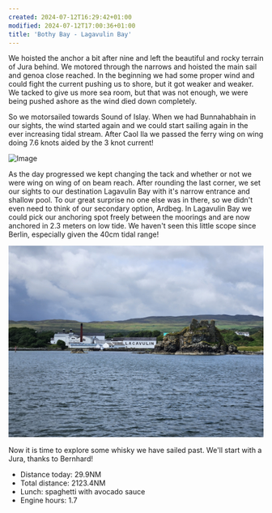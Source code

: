 ```yaml
---
created: 2024-07-12T16:29:42+01:00
modified: 2024-07-12T17:00:36+01:00
title: 'Bothy Bay - Lagavulin Bay'
---
```


We hoisted the anchor a bit after nine and left the beautiful and rocky terrain of Jura behind. We motored through the narrows and hoisted the main sail and genoa close reached. In the beginning we had some proper wind and could fight the current pushing us to shore, but it got weaker and weaker. We tacked to give us more sea room, but that was not enough, we were being pushed ashore as the wind died down completely. 

So we motorsailed towards Sound of Islay. When we had Bunnahabhain in our sights, the wind started again and we could start sailing again in the ever increasing tidal stream. After Caol Ila we passed the ferry wing on wing doing 7.6 knots aided by the 3 knot current!

![Image](../2024/45c203a356497b0f62aeb4a4b22f571a.jpg) 

As the day progressed we kept changing the tack and whether or not we were wing on wing of on beam reach. After rounding the last corner, we set our sights to our destination Lagavulin Bay with it's narrow entrance and shallow pool. To our great surprise no one else was in there, so we didn't even need to think of our secondary option, Ardbeg. In Lagavulin Bay we could pick our anchoring spot freely between the moorings and are now anchored in 2.3 meters on low tide. We haven't seen this little scope since Berlin, especially given the 40cm tidal range!

![Image](../2024/1e7d813926532accc9649b63df70439d.jpg) 

Now it is time to explore some whisky we have sailed past. We'll start with a Jura, thanks to Bernhard!

* Distance today: 29.9NM
* Total distance: 2123.4NM
* Lunch: spaghetti with avocado sauce 
* Engine hours: 1.7
